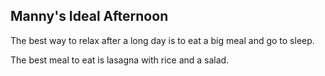 ## Manny's Ideal Afternoon

The best way to relax after a long day is to eat a big meal and go to sleep.

The best meal to eat is lasagna with rice and a salad.